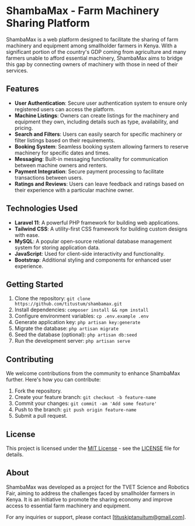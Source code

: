 # ShambaMax - Farm Machinery Sharing Platform

ShambaMax is a web platform designed to facilitate the sharing of farm machinery and equipment among smallholder farmers in Kenya. With a significant portion of the country's GDP coming from agriculture and many farmers unable to afford essential machinery, ShambaMax aims to bridge this gap by connecting owners of machinery with those in need of their services.

## Features

- **User Authentication**: Secure user authentication system to ensure only registered users can access the platform.
- **Machine Listings**: Owners can create listings for the machinery and equipment they own, including details such as type, availability, and pricing.
- **Search and Filters**: Users can easily search for specific machinery or filter listings based on their requirements.
- **Booking System**: Seamless booking system allowing farmers to reserve machinery for specific dates and times.
- **Messaging**: Built-in messaging functionality for communication between machine owners and renters.
- **Payment Integration**: Secure payment processing to facilitate transactions between users.
- **Ratings and Reviews**: Users can leave feedback and ratings based on their experience with a particular machine owner.

## Technologies Used

- **Laravel 11**: A powerful PHP framework for building web applications.
- **Tailwind CSS**: A utility-first CSS framework for building custom designs with ease.
- **MySQL**: A popular open-source relational database management system for storing application data.
- **JavaScript**: Used for client-side interactivity and functionality.
- **Bootstrap**: Additional styling and components for enhanced user experience.

## Getting Started

1. Clone the repository: `git clone https://github.com/titustum/shambamax.git`
2. Install dependencies: `composer install && npm install`
3. Configure environment variables:  `cp .env.example .env`
4. Generate application key: `php artisan key:generate`
5. Migrate the database: `php artisan migrate`
6. Seed the database (optional): `php artisan db:seed`
7. Run the development server: `php artisan serve`

## Contributing

We welcome contributions from the community to enhance ShambaMax further. Here's how you can contribute:

1. Fork the repository.
2. Create your feature branch: `git checkout -b feature-name`
3. Commit your changes: `git commit -am 'Add some feature'`
4. Push to the branch: `git push origin feature-name`
5. Submit a pull request.

## License

This project is licensed under the [MIT License](https://opensource.org/licenses/MIT) - see the [LICENSE](LICENSE) file for details.

## About

ShambaMax was developed as a project for the TVET Science and Robotics Fair, aiming to address the challenges faced by smallholder farmers in Kenya. It is an initiative to promote the sharing economy and improve access to essential farm machinery and equipment.

For any inquiries or support, please contact [tituskiptanuitum@gmail.com].
